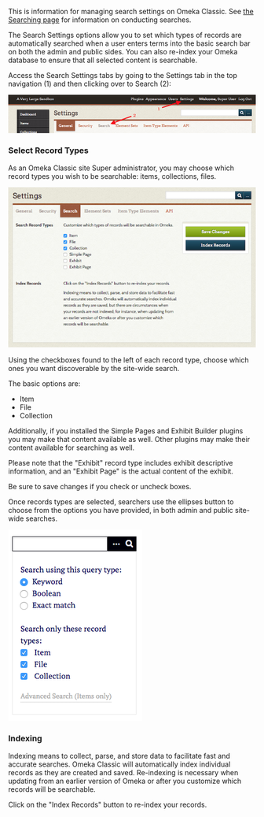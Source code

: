 This is information for managing search settings on Omeka Classic. See [the Searching page](../../GettingStarted/Searching) for information on conducting searches.

The Search Settings options allow you to set which types of records are automatically searched when a user enters terms into the basic search bar on both the admin and public sides. You can also re-index your Omeka database to ensure that all selected content is searchable.

Access the Search Settings tabs by going to the Settings tab in the top navigation (1) and then clicking over to Search (2):

![Arrows labelled as above point to the tabs](/doc_files/searchsettingsloc.png)

### Select Record Types

As an Omeka Classic site Super administrator, you may choose which record types you wish to be searchable: items, collections, files. 

![Search settings page, with Item, File, and Collection checkboxes active](/doc_files/Searchsettings.png)

Using the checkboxes found to the left of each record type, choose which ones you want discoverable by the site-wide search. 

The basic options are: 

- Item
- File
- Collection

Additionally, if you installed the Simple Pages and Exhibit Builder plugins you may make that content available as well. Other plugins may make their content available for searching as well.

Please note that the "Exhibit" record type includes exhibit descriptive information, and an "Exhibit Page" is the actual content of the exhibit.

Be sure to save changes if you check or uncheck boxes. 

Once records types are selected, searchers use the ellipses button to choose from the options you have provided, in both admin and public site-wide searches.

![Expanded search options](/doc_files/searchExpanded.png)

### Indexing 

Indexing means to collect, parse, and store data to facilitate fast and accurate searches. Omeka Classic will automatically index individual records as they are created and saved. Re-indexing is necessary when updating from an earlier version of Omeka or after you customize which records will be searchable.

Click on the "Index Records" button to re-index your records.

